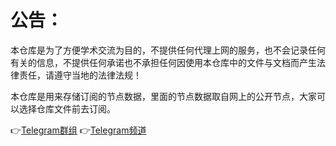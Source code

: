 # 公告：

本仓库是为了方便学术交流为目的，不提供任何代理上网的服务，也不会记录任何有关的信息，不提供任何承诺也不承担任何因使用本仓库中的文件与文档而产生法律责任，请遵守当地的法律法规！

本仓库是用来存储订阅的节点数据，里面的节点数据取自网上的公开节点，大家可以选择仓库文件前去订阅。

👉[Telegram群组](http://t.me/PapaLaozi) 
👉[Telegram频道](https://t.me/PoorTaoist) 
